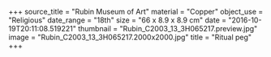 +++
source_title = "Rubin Museum of Art"
material = "Copper"
object_use = "Religious"
date_range = "18th"
size = "66 x 8.9 x 8.9 cm"
date = "2016-10-19T20:11:08.519221"
thumbnail = "Rubin_C2003_13_3H065217.preview.jpg"
image = "Rubin_C2003_13_3H065217.2000x2000.jpg"
title = "Ritual peg"
+++
